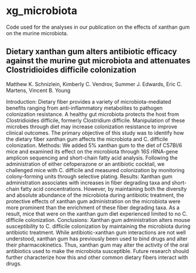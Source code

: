 # xg_microbiota
Code used for the analyses in our publication on the effects of xanthan gum on the murine microbiota.

## Dietary xanthan gum alters antibiotic efficacy against the murine gut microbiota and attenuates Clostridioides difficile colonization
Matthew K. Schnizlein, Kimberly C. Vendrov, Summer J. Edwards, Eric C. Martens, Vincent B. Young 

Introduction: Dietary fiber provides a variety of microbiota-mediated benefits ranging from anti-inflammatory metabolites to pathogen colonization resistance. A healthy gut microbiota protects the host from Clostridioides difficile, formerly Clostridium difficile. Manipulation of these microbes through diet may increase colonization resistance to improve clinical outcomes. The primary objective of this study was to identify how the dietary fiber xanthan gum affects the microbiota and C. difficile colonization.
Methods: We added 5% xanthan gum to the diet of C57Bl/6 mice and examined its effect on the microbiota through 16S rRNA-gene amplicon sequencing and short-chain fatty acid analysis. Following the administration of either cefoperazone or an antibiotic cocktail, we challenged mice with C. difficile and measured colonization by monitoring colony-forming units through selective plating.
Results: Xanthan gum administration associates with increases in fiber degrading taxa and short-chain fatty acid concentrations. However, by maintaining both the diversity and absolute abundance of the microbiota during antibiotic treatment, the protective effects of xanthan gum administration on the microbiota were more prominent than the enrichment of these fiber degrading taxa. As a result, mice that were on the xanthan gum diet experienced limited to no C. difficile colonization.
Conclusions: Xanthan gum administration alters mouse susceptibility to C. difficile colonization by maintaining the microbiota during antibiotic treatment. While antibiotic-xanthan gum interactions are not well understood, xanthan gum has previously been used to bind drugs and alter their pharmacokinetics. Thus, xanthan gum may alter the activity of the oral antibiotics used to make the microbiota susceptible. Future research should further characterize how this and other common dietary fibers interact with drugs.
